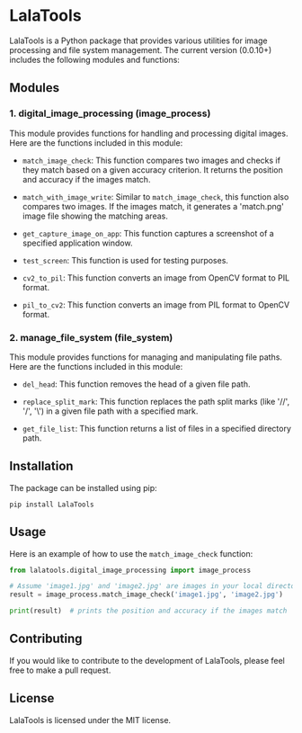 # LalaTools

LalaTools is a Python package that provides various utilities for image processing and file system management. The current version (0.0.10+) includes the following modules and functions:

## Modules

### 1. digital_image_processing (image_process)

This module provides functions for handling and processing digital images. Here are the functions included in this module:

- `match_image_check`: This function compares two images and checks if they match based on a given accuracy criterion. It returns the position and accuracy if the images match.

- `match_with_image_write`: Similar to `match_image_check`, this function also compares two images. If the images match, it generates a 'match.png' image file showing the matching areas.

- `get_capture_image_on_app`: This function captures a screenshot of a specified application window.

- `test_screen`: This function is used for testing purposes.

- `cv2_to_pil`: This function converts an image from OpenCV format to PIL format.

- `pil_to_cv2`: This function converts an image from PIL format to OpenCV format.

### 2. manage_file_system (file_system)

This module provides functions for managing and manipulating file paths. Here are the functions included in this module:

- `del_head`: This function removes the head of a given file path.

- `replace_split_mark`: This function replaces the path split marks (like '//', '/', '\\') in a given file path with a specified mark.

- `get_file_list`: This function returns a list of files in a specified directory path.

## Installation

The package can be installed using pip:

```
pip install LalaTools
```

## Usage

Here is an example of how to use the `match_image_check` function:

```python
from lalatools.digital_image_processing import image_process

# Assume 'image1.jpg' and 'image2.jpg' are images in your local directory
result = image_process.match_image_check('image1.jpg', 'image2.jpg')

print(result)  # prints the position and accuracy if the images match
```

## Contributing

If you would like to contribute to the development of LalaTools, please feel free to make a pull request.

## License

LalaTools is licensed under the MIT license.